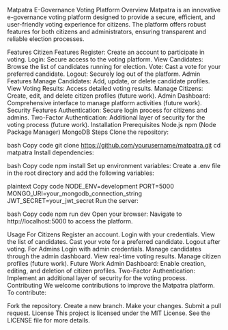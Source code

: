 Matpatra E-Governance Voting Platform
Overview
Matpatra is an innovative e-governance voting platform designed to provide a secure, efficient, and user-friendly voting experience for citizens. The platform offers robust features for both citizens and administrators, ensuring transparent and reliable election processes.

Features
Citizen Features
Register: Create an account to participate in voting.
Login: Secure access to the voting platform.
View Candidates: Browse the list of candidates running for election.
Vote: Cast a vote for your preferred candidate.
Logout: Securely log out of the platform.
Admin Features
Manage Candidates: Add, update, or delete candidate profiles.
View Voting Results: Access detailed voting results.
Manage Citizens: Create, edit, and delete citizen profiles (future work).
Admin Dashboard: Comprehensive interface to manage platform activities (future work).
Security Features
Authentication: Secure login process for citizens and admins.
Two-Factor Authentication: Additional layer of security for the voting process (future work).
Installation
Prerequisites
Node.js
npm (Node Package Manager)
MongoDB
Steps
Clone the repository:

bash
Copy code
git clone https://github.com/yourusername/matpatra.git
cd matpatra
Install dependencies:

bash
Copy code
npm install
Set up environment variables:
Create a .env file in the root directory and add the following variables:

plaintext
Copy code
NODE_ENV=development
PORT=5000
MONGO_URI=your_mongodb_connection_string
JWT_SECRET=your_jwt_secret
Run the server:

bash
Copy code
npm run dev
Open your browser:
Navigate to http://localhost:5000 to access the platform.

Usage
For Citizens
Register an account.
Login with your credentials.
View the list of candidates.
Cast your vote for a preferred candidate.
Logout after voting.
For Admins
Login with admin credentials.
Manage candidates through the admin dashboard.
View real-time voting results.
Manage citizen profiles (future work).
Future Work
Admin Dashboard: Enable creation, editing, and deletion of citizen profiles.
Two-Factor Authentication: Implement an additional layer of security for the voting process.
Contributing
We welcome contributions to improve the Matpatra platform. To contribute:

Fork the repository.
Create a new branch.
Make your changes.
Submit a pull request.
License
This project is licensed under the MIT License. See the LICENSE file for more details.
